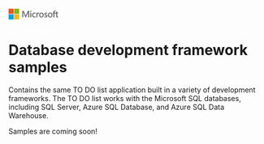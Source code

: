![](./media/solutions-microsoft-logo-small.png)
# Database development framework samples

Contains the same TO DO list application built in a variety of development frameworks. The TO DO list works with the Microsoft SQL databases, including SQL Server, Azure SQL Database, and Azure SQL Data Warehouse.

Samples are coming soon!


